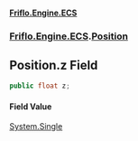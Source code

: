 #### [Friflo.Engine.ECS](index.md#'index')
### [Friflo.Engine.ECS](Friflo.Engine.ECS.md#'Friflo.Engine.ECS').[Position](Position.md#'Friflo.Engine.ECS.Position')

## Position.z Field

```csharp
public float z;
```

#### Field Value
[System.Single](https://docs.microsoft.com/en-us/dotnet/api/System.Single#'System.Single')